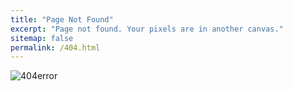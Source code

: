 ```yaml
---
title: "Page Not Found"
excerpt: "Page not found. Your pixels are in another canvas."
sitemap: false
permalink: /404.html
---
```


![404error](https://coinpan.com/files/attach/images/917052/068/987/118/ca593c73446e9c1640f31e239546d58c.png)
